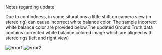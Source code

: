
Notes regarding update

Due to confindness, in some siturations a little shift on camera view (in stereo rig) can cause incorrect white balance color. 
The sample incorrect white balance color are provided below.The updated Ground Truth data contains corrected white balance colored image which are aligned with stereo rigs (left and right view)

![error1](https://github.com/shahnewazRvis/SurgicalSceneRestoration/assets/92858748/e10f11a7-1abe-40d0-b8a9-ae6c1f8de63b)
![error2](https://github.com/shahnewazRvis/SurgicalSceneRestoration/assets/92858748/616f5103-6b39-4e0e-993a-82e2faeb6f8e)
